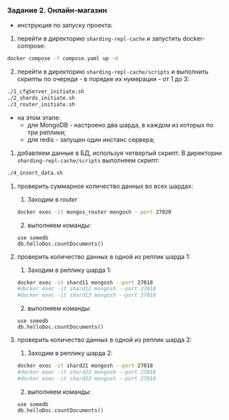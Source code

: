 ### Задание 2. Онлайн-магазин

- инструкция по запуску проекта:
1. перейти в директорию `sharding-repl-cache` и запустить docker-compose:
```bash
docker compose -f compose.yaml up -d
```

2. перейти в директорию `sharding-repl-cache/scripts` и выполнить скрипты по очереди - в порядке их нумерации - от 1 до 3:
```bash
./1_cfgServer_initiate.sh
./2_shards_initiate.sh
./3_router_initiate.sh
```
- на этом этапе:
  - для MongoDB - настроено два шарда, в каждом из которых по три реплики;
  - для redis - запущен один инстанс сервера;

1. добавляем данные в БД, используя четвертый скрипт. В директории `sharding-repl-cache/scripts` выполняем скрипт:
```bash
./4_insert_data.sh
```

1. проверить суммарное количество данных во всех шардах:
   1. Заходим в *router*
   ```bash
   docker exec -it mongos_router mongosh --port 27020
   ```

   2. выполняем команды:
   ```mongosh
   use somedb
   db.helloDoc.countDocuments() 
   ```

2. проверить количество данных в одной из реплик шарда 1:
   1. Заходим в реплику шарда 1:
   ```sh
   docker exec -it shard11 mongosh --port 27018
   #docker exec -it shard12 mongosh --port 27018
   #docker exec -it shard13 mongosh --port 27018
   ```

   2. выполняем команды:
   ```mongosh
   use somedb
   db.helloDoc.countDocuments() 
   ```

3. проверить количество данных в одной из реплик шарда 2:
   1. Заходим в реплику шарда 2:
   ```sh
   docker exec -it shard21 mongosh --port 27018
   #docker exec -it shard22 mongosh --port 27018
   #docker exec -it shard23 mongosh --port 27018
   ```

   2. выполняем команды:
   ```mongosh
   use somedb
   db.helloDoc.countDocuments() 
   ```
